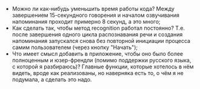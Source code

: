 - Можно ли как-нибудь уменьшить время работы кода? Между завершением 15-секундного говорения и началом озвучивания напоминания проходит примерно 8 секунд, а это много;
- Как сделать так, чтобы метод recognition работал постоянно? Т.е. после завершения одного цикла распознавания речи и создания напоминания запускался снова без повторной инициации процесса самим пользователем (через кнопку "Начать");
- Что имеет смысл добавить в приложение, чтобы оно было более полноценным и юзер-френдли (помимо поддержки русского языка, с которой я разбираюсь)? Главные функции, которые хотелось в нём видеть, вроде как реализованы, но наверняка есть то, о чём я не подумала, а сделать это надо.
